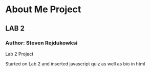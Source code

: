 # About Me Project

## LAB 2

### Author: Steven Rejdukowksi

Lab 2 Project

Started on Lab 2 and inserted javascript quiz as well as bio in html

